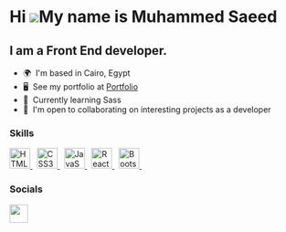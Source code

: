 Hi ![](https://user-images.githubusercontent.com/18350557/176309783-0785949b-9127-417c-8b55-ab5a4333674e.gif)My name is Muhammed Saeed
========================================================================================================================================

I am a Front End developer.
--------------------------

*   🌍  I'm based in Cairo, Egypt
*   🖥️  See my portfolio at <a target="_blank" rel="noreferrer" href='https://elsa3eed.vercel.app/'>Portfolio</a>
*   🧠  Currently learning Sass
*   🤝  I'm open to collaborating on interesting projects as a developer

### Skills

<p align="left">
 
<a href="https://developer.mozilla.org/en-US/docs/Glossary/HTML5" target="_blank" rel="noreferrer">
<img src="https://raw.githubusercontent.com/danielcranney/readme-generator/main/public/icons/skills/html5-colored.svg" width="36" height="36" title="Html5" alt="HTML5" />
</a> 
 &nbsp;
<a href="https://www.w3.org/TR/CSS/#css" target="_blank" rel="noreferrer">
<img src="https://raw.githubusercontent.com/danielcranney/readme-generator/main/public/icons/skills/css3-colored.svg" width="36" height="36" title="CSS3" alt="CSS3" />
</a> 
 &nbsp;
 <a href="https://developer.mozilla.org/en-US/docs/Web/JavaScript" target="_blank" rel="noreferrer">
 <img src="https://raw.githubusercontent.com/danielcranney/readme-generator/main/public/icons/skills/javascript-colored.svg" width="36" height="36" title="JavaScript" alt="JavaScript" />
 </a> 
 &nbsp;
<a href="https://reactjs.org/" target="_blank" rel="noreferrer">
<img src="https://raw.githubusercontent.com/danielcranney/readme-generator/main/public/icons/skills/react-colored.svg" width="36" height="36" title="React" alt="React" />
</a> 
 &nbsp; 
 <a href="https://getbootstrap.com/" target="_blank" rel="noreferrer">
 <img src="https://raw.githubusercontent.com/danielcranney/readme-generator/main/public/icons/skills/bootstrap-colored.svg" width="36" height="36" alt="Bootstrap" />
 </a>
 &nbsp; 
<!--  <a href="https://bootstrap.com/" target="_blank" rel="noreferrer">
 <img src="https://raw.githubusercontent.com/danielcranney/readme-generator/main/public/icons/skills/sass-colored.svg" width="36" height="36" alt="Sass" />
 </a>  -->

### Socials

<p align="left"> <a href="https://www.linkedin.com/in/elsa33eed/" target="_blank" rel="noreferrer"><img src="https://raw.githubusercontent.com/danielcranney/readme-generator/main/public/icons/socials/linkedin.svg" width="32" height="32" /></a> </p>
